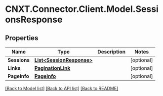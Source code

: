 
# CNXT.Connector.Client.Model.SessionsResponse

## Properties

Name | Type | Description | Notes
------------ | ------------- | ------------- | -------------
**Sessions** | [**List&lt;SessionResponse&gt;**](SessionResponse.md) |  | [optional] 
**Links** | [**PaginationLink**](PaginationLink.md) |  | [optional] 
**PageInfo** | [**PageInfo**](PageInfo.md) |  | [optional] 

[[Back to Model list]](../README.md#documentation-for-models)
[[Back to API list]](../README.md#documentation-for-api-endpoints)
[[Back to README]](../README.md)

